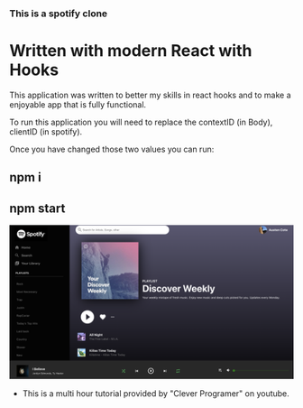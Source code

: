 ### This is a spotify clone 
# Written with modern React with Hooks

This application was written to better my skills in react hooks and to make a enjoyable app that is fully functional. 

To run this application you will need to replace the contextID (in Body), clientID (in spotify).

Once you have changed those two values you can run:
## npm i
## npm start

![Spotify](./client-react/public/picture.png)

* This is a multi hour tutorial provided by "Clever Programer" on youtube. 